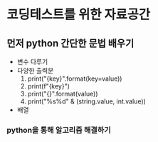 # 코딩테스트를 위한 자료공간

## 먼저 python 간단한 문법 배우기
* 변수 다루기
* 다양한 출력문 
    1. print("{key}".format(key=value))
    2. print(f"{key}")
    3. print("{}".format(value))
    4. print("%s%d" & (string.value, int.value))
* 배열

### python을 통해 알고리즘 해결하기